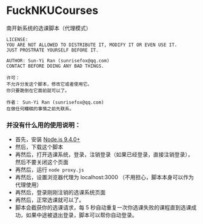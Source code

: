 # FuckNKUCourses
南开新系统的选课脚本（代理模式）

```
LICENSE:
YOU ARE NOT ALLOWED TO DISTRIBUTE IT, MODIFY IT OR EVEN USE IT.  
JUST PROSTRATE YOURSELF BEFORE IT.

AUTHOR: Sun-Yi Ran (sunrisefox@qq.com)
CONTACT BEFORE DOING ANY BAD THINGS.
```
```
许可：
不允许分发这个脚本，修改它或者使用它。
你只要跪倒在它面前就可以了。

作者： Sun-Yi Ran (sunrisefox@qq.com)
在做任何糟糕的事情之前先联系。
```
### 并没有什么用的使用说明：

+ 首先，安装 [Node.js 9.4.0+](https://nodejs.org/en/)
+ 然后，下载这个脚本
+ 再然后，打开选课系统，登录，注销登录（如果已经登录，直接注销登录），然后不要关闭这个页面
+ 再然后，运行 `node proxy.js`
+ 再然后，设置浏览器代理为 localhost:3000 （不用担心，脚本本身可以作为代理使用）
+ 再然后，登录刚刚注销的选课系统页面
+ 再然后，正常选课就可以了。
+ 脚本会截获你的选课请求，每 5 秒自动重复一次你选课失败的课程直到选课成功，如果中途被退出登录，脚本可以帮你自动登录。
